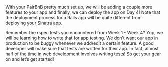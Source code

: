 With your PairBnB pretty much set up, we will be adding a couple more features to your app and finally, we can deploy the app on Day 4! Note that the deployment process for a Rails app will be quite different from deploying your Sinatra app. 

Remember the rspec tests you encountered from Week 1 - Week 4? Yup, we will be learning how to write that for app testing. We don’t want our app in production to be buggy whenever we add/edit a certain feature. A good developer will make sure that tests are written for their app. In fact, almost half of the time in web development involves writing tests! So get your gear on and let’s get started!

